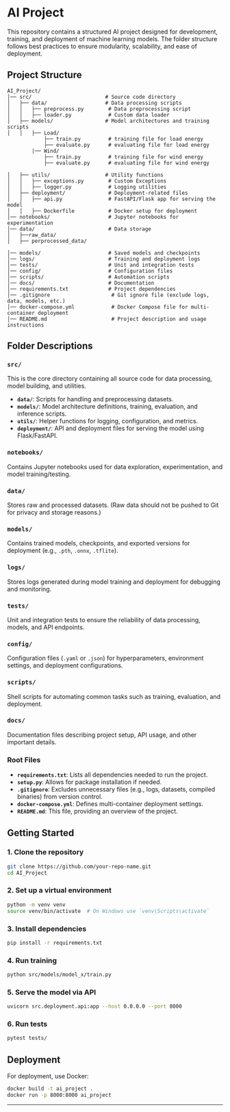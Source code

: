 # AI Project

This repository contains a structured AI project designed for development, training, and deployment of machine learning models. The folder structure follows best practices to ensure modularity, scalability, and ease of deployment.

## Project Structure

```
AI_Project/
│── src/                        # Source code directory
│   ├── data/                   # Data processing scripts
│   │   ├── preprocess.py        # Data preprocessing script
│   │   ├── loader.py            # Custom data loader
│   ├── models/                 # Model architectures and training scripts
│   │   ├── Load/
            ├── train.py         # training file for load energy
            ├── evaluate.py      # evaluating file for load energy
        |── Wind/
            ├── train.py         # training file for wind energy
            ├── evaluate.py      # evaluating file for wind energy

│   ├── utils/                  # Utility functions
│   │   ├── exceptions.py        # Custom Exceptions
│   │   ├── logger.py            # Logging utilities
│   ├── deployment/              # Deployment-related files
│   │   ├── api.py               # FastAPI/Flask app for serving the model
│   │   ├── Dockerfile           # Docker setup for deployment
│── notebooks/                   # Jupyter notebooks for experimentation
│── data/                        # Data storage 
│   ├──raw_data/                  
│   ├── perprocessed_data/                   

│── models/                      # Saved models and checkpoints
│── logs/                        # Training and deployment logs
│── tests/                       # Unit and integration tests
│── config/                      # Configuration files
│── scripts/                     # Automation scripts
│── docs/                        # Documentation
│── requirements.txt             # Project dependencies
│── .gitignore                    # Git ignore file (exclude logs, data, models, etc.)
│── docker-compose.yml            # Docker Compose file for multi-container deployment
│── README.md                     # Project description and usage instructions
```

## Folder Descriptions

### `src/`
This is the core directory containing all source code for data processing, model building, and utilities.
- **`data/`**: Scripts for handling and preprocessing datasets.
- **`models/`**: Model architecture definitions, training, evaluation, and inference scripts.
- **`utils/`**: Helper functions for logging, configuration, and metrics.
- **`deployment/`**: API and deployment files for serving the model using Flask/FastAPI.

### `notebooks/`
Contains Jupyter notebooks used for data exploration, experimentation, and model training/testing.

### `data/`
Stores raw and processed datasets. (Raw data should not be pushed to Git for privacy and storage reasons.)

### `models/`
Contains trained models, checkpoints, and exported versions for deployment (e.g., `.pth`, `.onnx`, `.tflite`).

### `logs/`
Stores logs generated during model training and deployment for debugging and monitoring.

### `tests/`
Unit and integration tests to ensure the reliability of data processing, models, and API endpoints.

### `config/`
Configuration files (`.yaml` or `.json`) for hyperparameters, environment settings, and deployment configurations.

### `scripts/`
Shell scripts for automating common tasks such as training, evaluation, and deployment.

### `docs/`
Documentation files describing project setup, API usage, and other important details.

### Root Files
- **`requirements.txt`**: Lists all dependencies needed to run the project.
- **`setup.py`**: Allows for package installation if needed.
- **`.gitignore`**: Excludes unnecessary files (e.g., logs, datasets, compiled binaries) from version control.
- **`docker-compose.yml`**: Defines multi-container deployment settings.
- **`README.md`**: This file, providing an overview of the project.

## Getting Started

### 1. Clone the repository
```sh
git clone https://github.com/your-repo-name.git
cd AI_Project
```

### 2. Set up a virtual environment
```sh
python -m venv venv
source venv/bin/activate  # On Windows use `venv\Scripts\activate`
```

### 3. Install dependencies
```sh
pip install -r requirements.txt
```

### 4. Run training
```sh
python src/models/model_x/train.py
```

### 5. Serve the model via API
```sh
uvicorn src.deployment.api:app --host 0.0.0.0 --port 8000
```

### 6. Run tests
```sh
pytest tests/
```

## Deployment
For deployment, use Docker:
```sh
docker build -t ai_project .
docker run -p 8000:8000 ai_project
```


---

